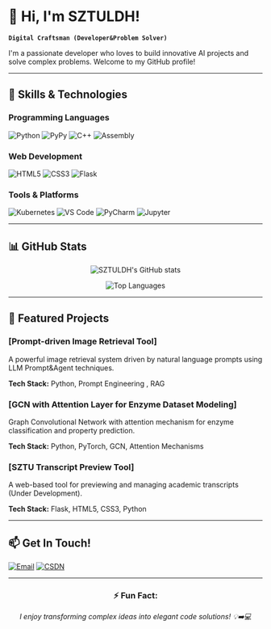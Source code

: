 # 👋 Hi, I'm SZTULDH!

**`Digital Craftsman (Developer&Problem Solver)`**

I'm a passionate developer who loves to build innovative AI projects and solve complex problems. Welcome to my GitHub profile!

---

## 🚀 Skills & Technologies

### Programming Languages
![Python](https://img.shields.io/badge/Python-3776AB?style=for-the-badge&logo=python&logoColor=white)
![PyPy](https://img.shields.io/badge/PyPy-193440?style=for-the-badge&logo=pypy&logoColor=white)
![C++](https://img.shields.io/badge/C++-00599C?style=for-the-badge&logo=c%2B%2B&logoColor=white)
![Assembly](https://img.shields.io/badge/Assembly-6E4C13?style=for-the-badge&logo=assemblyscript&logoColor=white)

### Web Development
![HTML5](https://img.shields.io/badge/HTML5-E34F26?style=for-the-badge&logo=html5&logoColor=white)
![CSS3](https://img.shields.io/badge/CSS3-1572B6?style=for-the-badge&logo=css3&logoColor=white)
![Flask](https://img.shields.io/badge/Flask-000000?style=for-the-badge&logo=flask&logoColor=white)

### Tools & Platforms
![Kubernetes](https://img.shields.io/badge/Kubernetes-326CE5?style=for-the-badge&logo=kubernetes&logoColor=white)
![VS Code](https://img.shields.io/badge/VS_Code-007ACC?style=for-the-badge&logo=visual-studio-code&logoColor=white)
![PyCharm](https://img.shields.io/badge/PyCharm-000000?style=for-the-badge&logo=pycharm&logoColor=white)
![Jupyter](https://img.shields.io/badge/Jupyter-F37626?style=for-the-badge&logo=jupyter&logoColor=white)

---

## 📊 GitHub Stats

<div align="center">
  
![SZTULDH's GitHub stats](https://github-readme-stats.vercel.app/api?username=SZTULDH&show_icons=true&theme=radical)

![Top Languages](https://github-readme-stats.vercel.app/api/top-langs/?username=SZTULDH&layout=compact&theme=radical)

</div>

---
<!--
## 🌟 Featured Projects

### [Prompt-driven Image Retrieval Tool](https://github.com/SZTULDH/prompt-image-retrieval)
A powerful image retrieval system driven by natural language prompts using LLM Prompt&Agent techniques.

**Tech Stack:** Python, Prompt Engineering , RAG

### [GCN with Attention Layer for Enzyme Dataset Modeling](https://github.com/SZTULDH/gcn-enzyme-modeling)
Graph Convolutional Network with attention mechanism for enzyme classification and property prediction.

**Tech Stack:** Python, PyTorch, GCN, Attention Mechanisms

### [SZTU Transcript Preview Tool](https://github.com/SZTULDH/sztu-transcript-preview)
A web-based tool for previewing and managing academic transcripts (Under Development).

**Tech Stack:** Flask, HTML5, CSS3, Python
-->
## 🌟 Featured Projects

### [Prompt-driven Image Retrieval Tool]
A powerful image retrieval system driven by natural language prompts using LLM Prompt&Agent techniques.

**Tech Stack:** Python, Prompt Engineering , RAG

### [GCN with Attention Layer for Enzyme Dataset Modeling]
Graph Convolutional Network with attention mechanism for enzyme classification and property prediction.

**Tech Stack:** Python, PyTorch, GCN, Attention Mechanisms

### [SZTU Transcript Preview Tool]
A web-based tool for previewing and managing academic transcripts (Under Development).

**Tech Stack:** Flask, HTML5, CSS3, Python

---

## 📫 Get In Touch!

[![Email](https://img.shields.io/badge/Email-D14836?style=for-the-badge&logo=gmail&logoColor=white)](mailto:sztuldh@outlook.com)
[![CSDN](https://img.shields.io/badge/CSDN-FF4D4D?style=for-the-badge&logo=csdn&logoColor=white)](https://blog.csdn.net/2301_81453579)

---

<div align="center">

### ⚡ Fun Fact:
_I enjoy transforming complex ideas into elegant code solutions! 💡➡️💻_

<!-- ![Visitor Count](https://profile-counter.glitch.me/SZTULDH/count.svg) -->

</div>
